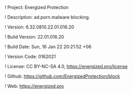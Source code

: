 ! Project: Energized Protection

! Description: ad.porn.malware blocking.

! Version: 6.32.0810.22.01.016.20

! Build Version: 22.01.016.20

! Build Date: Sun, 16 Jan 22 20:21:52 +06

! Version Code: 0162021

! License: CC BY-NC-SA 4.0, https://energized.pro/license

! Github: https://github.com/EnergizedProtection/block

! Web: https://energized.pro
